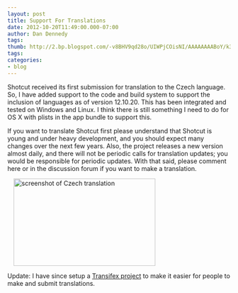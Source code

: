 ```yaml
---
layout: post
title: Support For Translations
date: 2012-10-20T11:49:00.000-07:00
author: Dan Dennedy
tags: 
thumb: http://2.bp.blogspot.com/-v8BHV9qd28o/UIWPjCOisNI/AAAAAAAABoY/k3gxvGCwOo4/s72-c/screen_20121022-200450.png
tags:
categories:
- blog
---
```


Shotcut received its first submission for translation to the Czech language. So, I have added support to the code and build system to support the inclusion of languages as of version 12.10.20. This has been integrated and tested on Windows and Linux. I think there is still something I need to do for OS X with plists in the app bundle to support this.

If you want to translate Shotcut first please understand that Shotcut is young and under heavy development, and you should expect many changes over the next few years. Also, the project releases a new version almost daily, and there will not be periodic calls for translation updates; you would be responsible for periodic updates. With that said, please comment here or in the discussion forum if you want to make a translation.
<div class="separator" style="clear: both; text-align: left;"><a href="http://2.bp.blogspot.com/-v8BHV9qd28o/UIWPjCOisNI/AAAAAAAABoY/k3gxvGCwOo4/s1600/screen_20121022-200450.png" imageanchor="1" style="margin-left: 1em; margin-right: 1em;"><img alt="screenshot of Czech translation" border="0" src="http://2.bp.blogspot.com/-v8BHV9qd28o/UIWPjCOisNI/AAAAAAAABoY/k3gxvGCwOo4/s1600/screen_20121022-200450.png" height="197" title="" width="320"></a></div>

Update: I have since setup a <a href="https://www.transifex.com/projects/p/shotcut/">Transifex project</a> to make it easier for people to make and submit translations.
